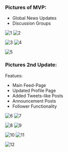 ### Pictures of MVP:
- Global News Updates
- Discussion Groups

![1](./assets/1.png) ![2](./assets/2.png)

![3](./assets/3.png) ![4](./assets/4.png)

![5](./assets/5.png)


### Pictures 2nd Update:

Featues:
- Main Feed-Page
- Updated Profile Page
- Added Tweets-like Posts 
- Announcement Posts
- Follower Functionality

![6](./assets/6.png) ![7](./assets/7.png)

![8](./assets/8.png) ![9](./assets/9.png)

![10](./assets/10.png) ![11](./assets/11.png)

![12](./assets/12.png)

